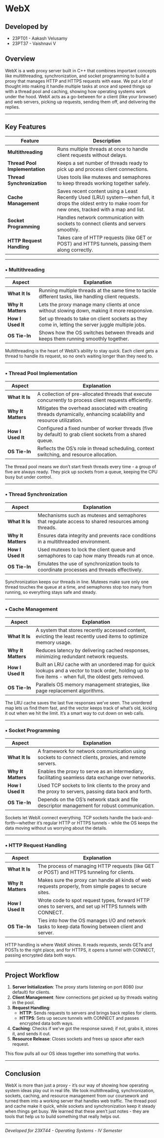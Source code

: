 # WebX

## Developed by
- 23PT01 - Aakash Velusamy  
- 23PT37 - Vaishnavi V  

## Overview

WebX is a web proxy server built in C++ that combines important concepts like multithreading, synchronization, and socket programming to build a proxy that manages HTTP and HTTPS requests with ease. We put a lot of thought into making it handle multiple tasks at once and speed things up with a thread pool and caching, showing how operating systems work under the hood. WebX acts as a go-between for a client (like your browser) and web servers, picking up requests, sending them off, and delivering the replies.

---

## Key Features

| Feature                  | Description                                                                                     |
|--------------------------|-------------------------------------------------------------------------------------------------|
| **Multithreading**       | Runs multiple threads at once to handle client requests without delays.                         |
| **Thread Pool Implementation**          | Keeps a set number of threads ready to pick up and process client connections.                  |
| **Thread Synchronization** | Uses tools like mutexes and semaphores to keep threads working together safely.                |
| **Cache Management**     | Saves recent content using a Least Recently Used (LRU) system—when full, it drops the oldest entry to make room for new ones, tracked with a map and list. |
| **Socket Programming**   | Handles network communication with sockets to connect clients and servers smoothly.             |
| **HTTP Request Handling**| Takes care of HTTP requests (like GET or POST) and HTTPS tunnels, passing them along correctly.|

---

### • Multithreading
| Aspect                  | Explanation                                                                                              |
|-------------------------|----------------------------------------------------------------------------------------------------------|
| **What It Is**          | Running multiple threads at the same time to tackle different tasks, like handling client requests.      |
| **Why It Matters**      | Lets the proxy manage many clients at once without slowing down, making it more responsive.             |
| **How I Used It**       | Set up threads to take on client sockets as they come in, letting the server juggle multiple jobs.       |
| **OS Tie-In**           | Shows how the OS switches between threads and keeps them running smoothly together.                    |

Multithreading is the heart of WebX’s ability to stay quick. Each client gets a thread to handle its request, so no one’s waiting longer than they need to.

---

### • Thread Pool Implementation
| Aspect                  | Explanation                                                                                              |
|-------------------------|----------------------------------------------------------------------------------------------------------|
| **What It Is**          | A collection of pre-allocated threads that execute concurrently to process client requests efficiently.  |
| **Why It Matters**      | Mitigates the overhead associated with creating threads dynamically, enhancing scalability and resource utilization. |
| **How I Used It**       | Configured a fixed number of worker threads (five by default) to grab client sockets from a shared queue.|
| **OS Tie-In**           | Reflects the OS’s role in thread scheduling, context switching, and resource allocation.                |

The thread pool means we don’t start fresh threads every time - a group of five are always ready. They pick up sockets from a queue, keeping the CPU busy but under control.

---

### • Thread Synchronization
| Aspect                  | Explanation                                                                                              |
|-------------------------|----------------------------------------------------------------------------------------------------------|
| **What It Is**          | Mechanisms such as mutexes and semaphores that regulate access to shared resources among threads.       |
| **Why It Matters**      | Ensures data integrity and prevents race conditions in a multithreaded environment.                    |
| **How I Used It**       | Used mutexes to lock the client queue and semaphores to cap how many threads run at once.               |
| **OS Tie-In**           | Emulates the use of synchronization tools to coordinate processes and threads effectively.         |

Synchronization keeps our threads in line. Mutexes make sure only one thread touches the queue at a time, and semaphores stop too many from running, so everything stays safe and steady.

---

### • Cache Management
| Aspect                  | Explanation                                                                                              |
|-------------------------|----------------------------------------------------------------------------------------------------------|
| **What It Is**          | A system that stores recently accessed content, evicting the least recently used items to optimize memory usage. |
| **Why It Matters**      | Reduces latency by delivering cached responses, minimizing redundant network requests.                |
| **How I Used It**       | Built an LRU cache with an unordered map for quick lookups and a vector to track order, holding up to five items - when full, the oldest gets removed. |
| **OS Tie-In**           | Parallels OS memory management strategies, like page replacement algorithms.                          |

The LRU cache saves the last five responses we’ve seen. The unordered map lets us find them fast, and the vector keeps track of what’s old, kicking it out when we hit the limit. It’s a smart way to cut down on web calls.

---

### • Socket Programming
| Aspect                  | Explanation                                                                                              |
|-------------------------|----------------------------------------------------------------------------------------------------------|
| **What It Is**          | A framework for network communication using sockets to connect clients, proxies, and remote servers.   |
| **Why It Matters**      | Enables the proxy to serve as an intermediary, facilitating seamless data exchange over networks.      |
| **How I Used It**       | Used TCP sockets to link clients to the proxy and the proxy to servers, passing data back and forth.   |
| **OS Tie-In**           | Depends on the OS’s network stack and file descriptor management for robust communication.             |

Sockets let WebX connect everything. TCP sockets handle the back-and-forth—whether it’s regular HTTP or HTTPS tunnels - while the OS keeps the data moving without us worrying about the details.

---

### • HTTP Request Handling
| Aspect                  | Explanation                                                                                              |
|-------------------------|----------------------------------------------------------------------------------------------------------|
| **What It Is**          | The process of managing HTTP requests (like GET or POST) and HTTPS tunneling for clients.              |
| **Why It Matters**      | Makes sure the proxy can handle all kinds of web requests properly, from simple pages to secure sites. |
| **How I Used It**       | Wrote code to spot request types, forward HTTP ones to servers, and set up HTTPS tunnels with CONNECT.  |
| **OS Tie-In**           | Ties into how the OS manages I/O and network tasks to keep data flowing between client and server.     |

HTTP handling is where WebX shines. It reads requests, sends GETs and POSTs to the right place, and for HTTPS, it opens a tunnel with CONNECT, passing encrypted data both ways.

---

## Project Workflow

1. **Server Initialization**: The proxy starts listening on port 8080 (our default) for clients.
2. **Client Management**: New connections get picked up by threads waiting in the pool.
3. **Request Handling**:
   - **HTTP**: Sends requests to servers and brings back replies for clients.
   - **HTTPS**: Sets up secure tunnels with CONNECT and passes encrypted data both ways.
4. **Caching**: Checks if we’ve got the response saved; if not, grabs it, stores it, and sends it out.
5. **Resource Release**: Closes sockets and frees up space after each request.

This flow pulls all our OS ideas together into something that works.

---

## Conclusion

WebX is more than just a proxy - it’s our way of showing how operating system ideas play out in real life. We took multithreading, synchronization, sockets, caching, and resource management from our coursework and turned them into a working server that handles web traffic. The thread pool and cache make it quick, while sockets and synchronization keep it steady when things get busy. We learned that these aren’t just notes - they are tools that help us to build something that really helps out.

---

*Developed for 23XT44 - Operating Systems - IV Semester*
